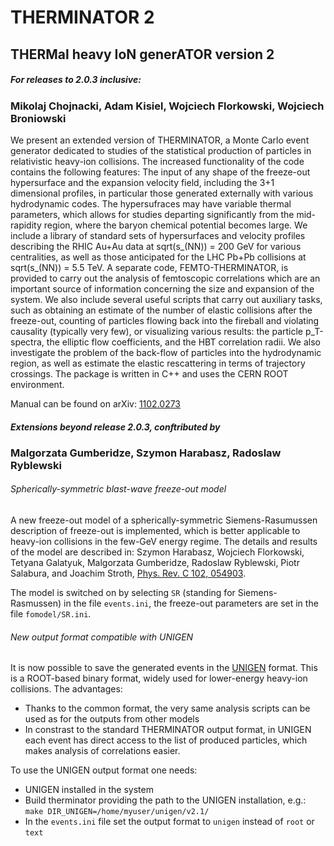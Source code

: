 # THERMINATOR 2
## THERMal heavy IoN generATOR version 2

##### For releases to 2.0.3 inclusive: 
### Mikolaj Chojnacki, Adam Kisiel, Wojciech Florkowski, Wojciech Broniowski

We present an extended version of THERMINATOR, a Monte Carlo event generator dedicated to studies of the statistical production of particles in relativistic heavy-ion collisions. The increased functionality of the code contains the following features: The input of any shape of the freeze-out hypersurface and the expansion velocity field, including the 3+1 dimensional profiles, in particular those generated externally with various hydrodynamic codes. The hypersufraces may have variable thermal parameters, which allows for studies departing significantly from the mid-rapidity region, where the baryon chemical potential becomes large. We include a library of standard sets of hypersurfaces and velocity profiles describing the RHIC Au+Au data at sqrt(s_(NN)) = 200 GeV for various centralities, as well as those anticipated for the LHC Pb+Pb collisions at sqrt(s_(NN)) = 5.5 TeV. A separate code, FEMTO-THERMINATOR, is provided to carry out the analysis of femtoscopic correlations which are an important source of information concerning the size and expansion of the system. We also include several useful scripts that carry out auxiliary tasks, such as obtaining an estimate of the number of elastic collisions after the freeze-out, counting of particles flowing back into the fireball and violating causality (typically very few), or visualizing various results: the particle p_T-spectra, the elliptic flow coefficients, and the HBT correlation radii. We also investigate the problem of the back-flow of particles into the hydrodynamic region, as well as estimate the elastic rescattering in terms of trajectory crossings. The package is written in C++ and uses the CERN ROOT environment. 

Manual can be found on arXiv: [1102.0273](https://arxiv.org/abs/1102.0273)

##### Extensions beyond release 2.0.3, conftributed by
### Malgorzata Gumberidze, Szymon Harabasz, Radoslaw Ryblewski
###### Spherically-symmetric blast-wave freeze-out model
A new freeze-out model of a spherically-symmetric Siemens-Rasumussen description of freeze-out is implemented, which is better applicable to heavy-ion collisions in the few-GeV energy regime. The details and results of the model are described in:
Szymon Harabasz, Wojciech Florkowski, Tetyana Galatyuk, Malgorzata Gumberidze, Radoslaw Ryblewski, Piotr Salabura, and Joachim Stroth, [Phys. Rev. C 102, 054903](https://journals.aps.org/prc/abstract/10.1103/PhysRevC.102.054903).

The model is switched on by selecting `SR` (standing for Siemens-Rasmussen) in the file `events.ini`, the freeze-out parameters are set in the file `fomodel/SR.ini`.

###### New output format compatible with UNIGEN
It is now possible to save the generated events in the [UNIGEN](https://www.gsi.de/work/wissenschaftliche_netzwerke/helmholtz_virtuelle_institute/unigen.htm) format. This is a ROOT-based binary format, widely used for lower-energy heavy-ion collisions. The advantages:
* Thanks to the common format, the very same analysis scripts can be used as for the outputs from other models
* In constrast to the standard THERMINATOR output format, in UNIGEN each event has direct access to the list of produced particles, which makes analysis of correlations easier.

To use the UNIGEN output format one needs:
* UNIGEN installed in the system
* Build therminator providing the path to the UNIGEN installation, e.g.:
`make DIR_UNIGEN=/home/myuser/unigen/v2.1/`
* In the `events.ini` file set the output format to `unigen` instead of `root` or `text`
